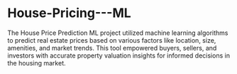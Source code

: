 # House-Pricing---ML
The House Price Prediction ML project utilized machine learning algorithms to predict real estate prices
based on various factors like location, size, amenities, and market trends. This tool empowered buyers, sellers, 
and investors with accurate property valuation insights for informed decisions in the housing market.

